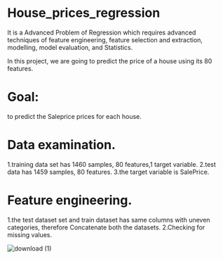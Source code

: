 # House_prices_regression
It is a Advanced Problem of Regression which requires advanced techniques of feature engineering, 
feature selection and extraction, modelling, model evaluation, and Statistics.

In this project, we are going to predict the price of a house using its 80 features.

# Goal:
to predict the Saleprice prices for each house.

# Data examination.
1.training data set has 1460 samples, 80 features,1 target variable.
2.test data has 1459 samples, 80 features.
3.the target variable is SalePrice.

# Feature engineering.
1.the test dataset set and train dataset has same columns with uneven categories, therefore Concatenate both the datasets.
2.Checking for missing values.

![download (1)](https://user-images.githubusercontent.com/95433685/147868315-e3ea1984-8e0e-44ef-b57d-9d1aab18f466.png)





